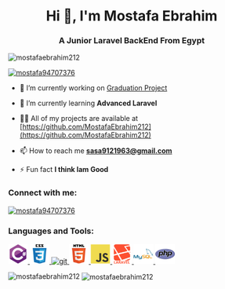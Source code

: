 <h1 align="center">Hi 👋, I'm Mostafa Ebrahim</h1>
<h3 align="center">A Junior Laravel BackEnd From Egypt</h3>

<p align="left"> <img src="https://komarev.com/ghpvc/?username=mostafaebrahim212&label=Profile%20views&color=0e75b6&style=flat" alt="mostafaebrahim212" /> </p>

<p align="left"> <a href="https://twitter.com/mostafa94707376" target="blank"><img src="https://img.shields.io/twitter/follow/mostafa94707376?logo=twitter&style=for-the-badge" alt="mostafa94707376" /></a> </p>

-   🔭 I’m currently working on [Graduation Project](https://github.com/MostafaEbrahim212/GradProject.git)

-   🌱 I’m currently learning **Advanced Laravel**

-   👨‍💻 All of my projects are available at [https://github.com/MostafaEbrahim212](https://github.com/MostafaEbrahim212)

-   📫 How to reach me **sasa9121963@gmail.com**

-   ⚡ Fun fact **I think Iam Good**

<h3 align="left">Connect with me:</h3>
<p align="left">
<a href="https://twitter.com/mostafa94707376" target="blank"><img align="center" src="https://raw.githubusercontent.com/rahuldkjain/github-profile-readme-generator/master/src/images/icons/Social/twitter.svg" alt="mostafa94707376" height="30" width="40" /></a>
</p>

<h3 align="left">Languages and Tools:</h3>
<p align="left"> <a href="https://www.w3schools.com/cs/" target="_blank" rel="noreferrer"> <img src="https://raw.githubusercontent.com/devicons/devicon/master/icons/csharp/csharp-original.svg" alt="csharp" width="40" height="40"/> </a> <a href="https://www.w3schools.com/css/" target="_blank" rel="noreferrer"> <img src="https://raw.githubusercontent.com/devicons/devicon/master/icons/css3/css3-original-wordmark.svg" alt="css3" width="40" height="40"/> </a> <a href="https://git-scm.com/" target="_blank" rel="noreferrer"> <img src="https://www.vectorlogo.zone/logos/git-scm/git-scm-icon.svg" alt="git" width="40" height="40"/> </a> <a href="https://www.w3.org/html/" target="_blank" rel="noreferrer"> <img src="https://raw.githubusercontent.com/devicons/devicon/master/icons/html5/html5-original-wordmark.svg" alt="html5" width="40" height="40"/> </a> <a href="https://developer.mozilla.org/en-US/docs/Web/JavaScript" target="_blank" rel="noreferrer"> <img src="https://raw.githubusercontent.com/devicons/devicon/master/icons/javascript/javascript-original.svg" alt="javascript" width="40" height="40"/> </a> <a href="https://laravel.com/" target="_blank" rel="noreferrer"> <img src="https://raw.githubusercontent.com/devicons/devicon/master/icons/laravel/laravel-plain-wordmark.svg" alt="laravel" width="40" height="40"/> </a> <a href="https://www.mysql.com/" target="_blank" rel="noreferrer"> <img src="https://raw.githubusercontent.com/devicons/devicon/master/icons/mysql/mysql-original-wordmark.svg" alt="mysql" width="40" height="40"/> </a> <a href="https://www.php.net" target="_blank" rel="noreferrer"> <img src="https://raw.githubusercontent.com/devicons/devicon/master/icons/php/php-original.svg" alt="php" width="40" height="40"/> </a> </p>

<p><img align="left" src="https://github-readme-stats.vercel.app/api/top-langs?username=mostafaebrahim212&show_icons=true&locale=en&layout=compact" alt="mostafaebrahim212" /></p>

<p>&nbsp;<img align="center" src="https://github-readme-stats.vercel.app/api?username=mostafaebrahim212&show_icons=true&locale=en" alt="mostafaebrahim212" /></p>
